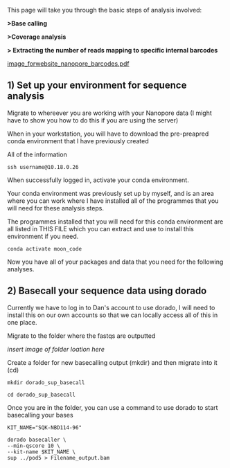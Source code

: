 
This page will take you through the basic steps of analysis involved:

**>Base calling**

**>Coverage analysis**

**> Extracting the number of reads mapping to specific internal barcodes**


[image_forwebsite_nanopore_barcodes.pdf](https://github.com/user-attachments/files/18155028/image_forwebsite_nanopore_barcodes.pdf)

## 1) Set up your environment for sequence analysis

Migrate to whereever you are working with your Nanopore data (I might have to show you how to do this if you are using the server)

When in your workstation, you will have to download the pre-preapred conda environment that I have previously created

All of the information 
```
ssh username@10.18.0.26
```

When successfully logged in, activate your conda environment.

Your conda environment was previously set up by myself, and is an area where you can work where I have installed all of the programmes that you will need for these analysis steps.

The programmes installed that you will need for this conda environment are all listed in THIS FILE which you can extract and use to install this environment if you need.

```
conda activate moon_code
```

Now you have all of your packages and data that you need for the following analyses.

## 2) Basecall your sequence data using dorado

Currently we have to log in to Dan's account to use dorado, I will need to install this on our own accounts so that we can locally access all of this in one place.

Migrate to the folder where the fastqs are outputted

*insert image of folder loation here*

Create a folder for new basecalling output (mkdir) and then migrate into it (cd)

```
mkdir dorado_sup_basecall

cd dorado_sup_basecall
```

Once you are in the folder, you can use a command to use dorado to start basecalling your bases 

```
KIT_NAME="SQK-NBD114-96"

dorado basecaller \
--min-qscore 10 \
--kit-name $KIT_NAME \
sup ../pod5 > Filename_output.bam

```













